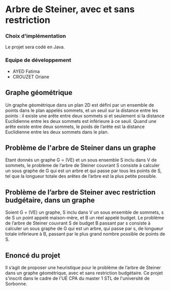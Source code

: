 # Arbre de Steiner, avec et sans restriction

### Choix d'implémentation
Le projet sera codé en Java. 

### Equipe de développement
- AYED Fatima
- CROUZET Oriane

## Graphe géométrique
Un graphe géométrique dans un plan 2D est défini par un ensemble de points dans le plan appelés sommets, et un seuil sur la distance entre les points : il existe une arête entre deux sommets si et seulement si la distance Euclidienne entre les deux sommets est inférieure à ce seuil. Quand une arête existe entre deux sommets, le poids de l’arête est la distance Euclidienne entre les deux sommets dans le plan.

## Problème de l'arbre de Steiner dans un graphe
Etant donnés un graphe G = (VE) et un sous ensemble S inclu dans V de sommets, le problème de l’arbre de Steiner couvrant S consiste à calculer un sous graphe de G qui est un arbre et qui passe par tous les points de S, tel que la longueur totale des arêtes de l’arbre est la plus petite possible.

##  Problème de l’arbre de Steiner avec restriction budgétaire, dans un graphe 
 Soient G = (VE) un graphe, S inclu dans V un sous ensemble de sommets, s de S un point appelé maison-mère, et B un réel appelé budget. Le problème de l’arbre de Steiner couvrant S de budget B passant par s consiste à calculer un sous graphe de G qui est un arbre, qui passe par s, de longueur totale inférieure à B, passant par le plus grand nombre possible de points de S.

## Enoncé du projet
 Il s’agit de proposer une heuristique pour le problème de l’arbre de Steiner dans un graphe géométrique, avec et sans restriction budgétaire. Ce projet s'inscrit dans le cadre de l'UE CPA du master 1 STL de l'université de Sorbonne.
